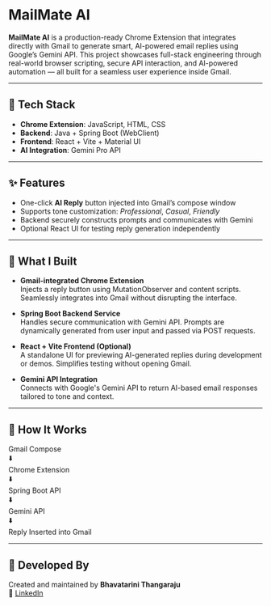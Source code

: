 # MailMate AI

**MailMate AI** is a production-ready Chrome Extension that integrates directly with Gmail to generate smart, AI-powered email replies using Google’s Gemini API. This project showcases full-stack engineering through real-world browser scripting, secure API interaction, and AI-powered automation — all built for a seamless user experience inside Gmail.

---

## 🧰 Tech Stack

- **Chrome Extension**: JavaScript, HTML, CSS
- **Backend**: Java + Spring Boot (WebClient)
- **Frontend**: React + Vite + Material UI
- **AI Integration**: Gemini Pro API

---

## ✨ Features

- One-click **AI Reply** button injected into Gmail’s compose window
- Supports tone customization: *Professional*, *Casual*, *Friendly*
- Backend securely constructs prompts and communicates with Gemini
- Optional React UI for testing reply generation independently

---

## 🔨 What I Built

- **Gmail-integrated Chrome Extension**  
  Injects a reply button using MutationObserver and content scripts. Seamlessly integrates into Gmail without disrupting the interface.

- **Spring Boot Backend Service**  
  Handles secure communication with Gemini API. Prompts are dynamically generated from user input and passed via POST requests.

- **React + Vite Frontend (Optional)**  
  A standalone UI for previewing AI-generated replies during development or demos. Simplifies testing without opening Gmail.

- **Gemini API Integration**  
  Connects with Google's Gemini API to return AI-based email responses tailored to tone and context.

---

## 🔁 How It Works

Gmail Compose  
⬇️  
Chrome Extension  
⬇️  
Spring Boot API  
⬇️  
Gemini API  
⬇️  
Reply Inserted into Gmail

---

## 👤 Developed By

Created and maintained by **Bhavatarini Thangaraju**  
📧 [LinkedIn](https://www.linkedin.com/in/bhavatarini-thangaraju)
